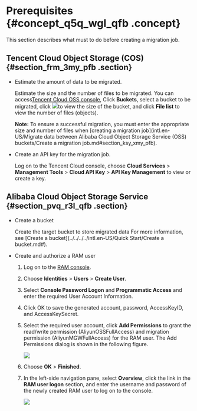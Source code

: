 # Prerequisites {#concept_q5q_wgl_qfb .concept}

This section describes what must to do before creating a migration job.

## Tencent Cloud Object Storage \(COS\) {#section_frm_3my_pfb .section}

-   Estimate the amount of data to be migrated.

    Estimate the size and the number of files to be migrated. You can access[Tencent Cloud OSS console](https://console.cloud.tencent.com/cos5/bucket), Click **Buckets**, select a bucket to be migrated, click ![](http://static-aliyun-doc.oss-cn-hangzhou.aliyuncs.com/assets/img/40745/155730777938562_en-US.png)to view the size of the bucket, and click **File list** to view the number of files \(objects\).

    **Note:** To ensure a successful migration, you must enter the appropriate size and number of files when [creating a migration job](intl.en-US/Migrate data between Alibaba Cloud Object Storage Service (OSS) buckets/Create a migration job.md#section_ksy_xmy_pfb).

-   Create an API key for the migration job.

    Log on to the Tencent Cloud console, choose **Cloud Services** \> **Management Tools** \> **Cloud API Key** \> **API Key Management** to view or create a key.


## Alibaba Cloud Object Storage Service {#section_pvq_r3l_qfb .section}

-   Create a bucket

    Create the target bucket to store migrated data For more information, see [Create a bucket](../../../../intl.en-US/Quick Start/Create a bucket.md#).

-   Create and authorize a RAM user
    1.  Log on to the [RAM console](https://ram.console.aliyun.com).
    2.  Choose **Identities** \> **Users** \> **Create User**.
    3.  Select **Console Password Logon** and **Programmatic Access** and enter the required User Account Information.
    4.  Click OK to save the generated account, password, AccessKeyID, and AccessKeySecret.
    5.  Select the required user account, click **Add Permissions** to grant the read/write permission \(AliyunOSSFullAccess\) and migration permission \(AliyunMGWFullAccess\) for the RAM user. The Add Permissions dialog is shown in the following figure.

        ![](http://static-aliyun-doc.oss-cn-hangzhou.aliyuncs.com/assets/img/40745/155730777921235_en-US.png)

    6.  Choose **OK** \> **Finished**.
    7.  In the left-side navigation pane, select **Overview**, click the link in the **RAM user logon** section, and enter the username and password of the newly created RAM user to log on to the console.

        ![](http://static-aliyun-doc.oss-cn-hangzhou.aliyuncs.com/assets/img/40745/155730777934662_en-US.png)


